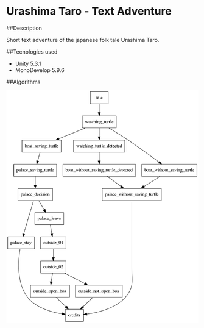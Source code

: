 # Urashima Taro - Text Adventure

##Description

Short text adventure of the japanese folk tale Urashima Taro.

##Tecnologies used
- Unity 5.3.1
- MonoDevelop 5.9.6

##Algorithms

![alt graph](./readme-images/graph.png)
